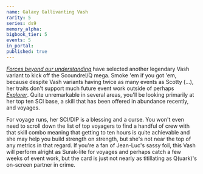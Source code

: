 ```yaml
---
name: Galaxy Gallivanting Vash
rarity: 5
series: ds9
memory_alpha:
bigbook_tier: 5
events: 5
in_portal:
published: true
---
```


[_Forces beyond our understanding_](https://www.youtube.com/watch?v=N-Esh4W3dfI) have selected another legendary Vash variant to kick off the Scoundrel/Q mega. Smoke 'em if you got 'em, because despite Vash variants having twice as many events as Scotty (...), her traits don't support much future event work outside of perhaps [_Explorer_](https://old.reddit.com/r/StarTrekTimelines/comments/ayv3ll/mega_event_survey/). Quite unremarkable in several areas, you'll be looking primarily at her top ten SCI base, a skill that has been offered in abundance recently, and voyages.

For voyage runs, her SCI/DIP is a blessing and a curse. You won't even need to scroll down the list of top voyagers to find a handful of crew with that skill combo meaning that getting to ten hours is quite achievable and she may help you build strength on strength, but she's not near the top of any metrics in that regard. If you're a fan of Jean-Luc's sassy foil, this Vash will perform alright as Surak-lite for voyages and perhaps catch a few weeks of event work, but the card is just not nearly as titillating as Q(uark)'s on-screen partner in crime.
